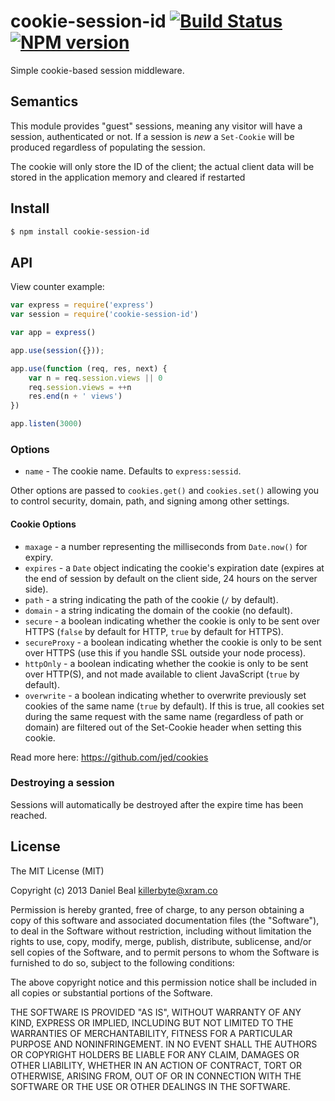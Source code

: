 # cookie-session-id [![Build Status](https://travis-ci.org/KillerByte/cookie-session-id.svg)](https://travis-ci.org/KillerByte/cookie-session-id) [![NPM version](https://badge.fury.io/js/cookie-session-id.svg)](http://badge.fury.io/js/cookie-session-id)

  Simple cookie-based session middleware.

## Semantics

  This module provides "guest" sessions, meaning any visitor will have a session,
  authenticated or not. If a session is _new_ a `Set-Cookie` will be produced regardless
  of populating the session.

  The cookie will only store the ID of the client; the actual client data will be stored in the application memory
  and cleared if restarted

## Install

```bash
$ npm install cookie-session-id
```

## API

  View counter example:

```js
var express = require('express')
var session = require('cookie-session-id')

var app = express()

app.use(session({}));

app.use(function (req, res, next) {
    var n = req.session.views || 0
    req.session.views = ++n
    res.end(n + ' views')
})

app.listen(3000)
```

### Options

  - `name` - The cookie name. Defaults to `express:sessid`.

  Other options are passed to `cookies.get()` and
  `cookies.set()` allowing you to control security, domain, path,
  and signing among other settings.

#### Cookie Options

  - `maxage` - a number representing the milliseconds from `Date.now()` for expiry.
  - `expires` - a `Date` object indicating the cookie's expiration date (expires at the end of session by default on the client side, 24 hours on the server side).
  - `path` - a string indicating the path of the cookie (`/` by default).
  - `domain` - a string indicating the domain of the cookie (no default).
  - `secure` - a boolean indicating whether the cookie is only to be sent over HTTPS (`false` by default for HTTP, `true` by default for HTTPS).
  - `secureProxy` - a boolean indicating whether the cookie is only to be sent over HTTPS (use this if you handle SSL outside your node process).
  - `httpOnly` - a boolean indicating whether the cookie is only to be sent over HTTP(S), and not made available to client JavaScript (`true` by default).
  - `overwrite` - a boolean indicating whether to overwrite previously set cookies of the same name (`true` by default). If this is true, all cookies set during the same request with the same name (regardless of path or domain) are filtered out of the Set-Cookie header when setting this cookie.

  Read more here: https://github.com/jed/cookies

### Destroying a session

  Sessions will automatically be destroyed after the expire time has been reached.

## License

The MIT License (MIT)

Copyright (c) 2013 Daniel Beal killerbyte@xram.co

Permission is hereby granted, free of charge, to any person obtaining a copy
of this software and associated documentation files (the "Software"), to deal
in the Software without restriction, including without limitation the rights
to use, copy, modify, merge, publish, distribute, sublicense, and/or sell
copies of the Software, and to permit persons to whom the Software is
furnished to do so, subject to the following conditions:

The above copyright notice and this permission notice shall be included in
all copies or substantial portions of the Software.

THE SOFTWARE IS PROVIDED "AS IS", WITHOUT WARRANTY OF ANY KIND, EXPRESS OR
IMPLIED, INCLUDING BUT NOT LIMITED TO THE WARRANTIES OF MERCHANTABILITY,
FITNESS FOR A PARTICULAR PURPOSE AND NONINFRINGEMENT. IN NO EVENT SHALL THE
AUTHORS OR COPYRIGHT HOLDERS BE LIABLE FOR ANY CLAIM, DAMAGES OR OTHER
LIABILITY, WHETHER IN AN ACTION OF CONTRACT, TORT OR OTHERWISE, ARISING FROM,
OUT OF OR IN CONNECTION WITH THE SOFTWARE OR THE USE OR OTHER DEALINGS IN
THE SOFTWARE.
